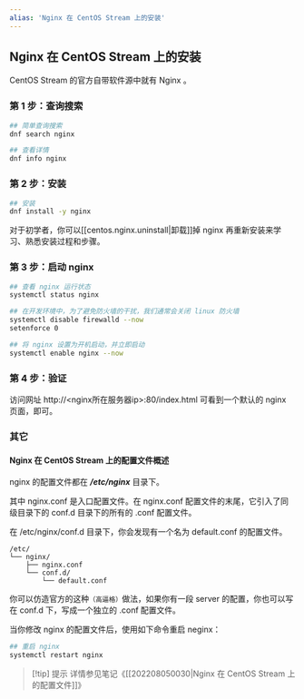 ```yaml
---
alias: 'Nginx 在 CentOS Stream 上的安装'
---
```


## Nginx 在 CentOS Stream 上的安装

CentOS Stream 的官方自带软件源中就有 Nginx 。

### 第 1 步：查询搜索

```bash
## 简单查询搜索
dnf search nginx

## 查看详情
dnf info nginx
```

### 第 2 步：安装

```bash
## 安装
dnf install -y nginx
```

对于初学者，你可以[[centos.nginx.uninstall|卸载]]掉 nginx 再重新安装来学习、熟悉安装过程和步骤。

### 第 3 步：启动 nginx

```bash
## 查看 nginx 运行状态
systemctl status nginx

## 在开发环境中，为了避免防火墙的干扰，我们通常会关闭 linux 防火墙
systemctl disable firewalld --now
setenforce 0

## 将 nginx 设置为开机启动，并立即启动
systemctl enable nginx --now
```

### 第 4 步：验证

访问网址 http://<nginx所在服务器ip>:80/index.html 可看到一个默认的 nginx 页面，即可。

### 其它

#### Nginx 在 CentOS Stream 上的配置文件概述


nginx 的配置文件都在 _**/etc/nginx**_ 目录下。


其中 nginx.conf 是入口配置文件。在 nginx.conf 配置文件的末尾，它引入了同级目录下的 conf.d 目录下的所有的 .conf 配置文件。

在 /etc/nginx/conf.d 目录下，你会发现有一个名为 default.conf 的配置文件。

```text
/etc/
└── nginx/
    ├── nginx.conf
    └── conf.d/
        └── default.conf
```

你可以仿造官方的这种<small>（高逼格）</small>做法，如果你有一段 server 的配置，你也可以写在 conf.d 下，写成一个独立的 .conf 配置文件。

当你修改 nginx 的配置文件后，使用如下命令重启 neginx：

```bash
## 重启 nginx
systemctl restart nginx
```

> [!tip] 提示
> 详情参见笔记《[[202208050030|Nginx 在 CentOS Stream 上的配置文件]]》 

